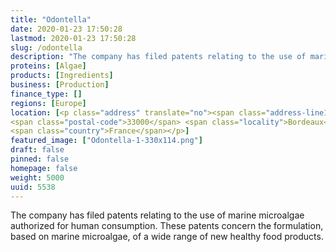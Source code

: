```yaml
---
title: "Odontella"
date: 2020-01-23 17:50:28
lastmod: 2020-01-23 17:50:28
slug: /odontella
description: "The company has filed patents relating to the use of marine microalgae authorized for human consumption. These patents concern the formulation, based on marine microalgae, of a wide range of new healthy food products."
proteins: [Algae]
products: [Ingredients]
business: [Production]
finance_type: []
regions: [Europe]
location: [<p class="address" translate="no"><span class="address-line1">Rue Saint-Siméon</span><br>
<span class="postal-code">33000</span> <span class="locality">Bordeaux</span><br>
<span class="country">France</span></p>]
featured_image: ["Odontella-1-330x114.png"]
draft: false
pinned: false
homepage: false
weight: 5000
uuid: 5538
---
```

<p>The company has filed patents relating to the use of marine microalgae authorized for human consumption. These patents concern the formulation, based on marine microalgae, of a wide range of new healthy food products.</p>

